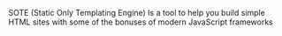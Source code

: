 SOTE (Static Only Templating Engine) Is a tool to help you build simple HTML sites with some of the bonuses of modern JavaScript frameworks